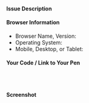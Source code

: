 <!-- freeCodeCamp Testable Projects Issue Template -->

<!-- Please provide as much detail as possible for us to fix your issue -->
<!-- Remove any heading sections you did not fill out -->

#### Issue Description

<!-- Describe below when the issue happens and how to reproduce it -->

#### Browser Information

<!-- Describe your workspace in which you are having issues-->

- Browser Name, Version:
- Operating System:
- Mobile, Desktop, or Tablet:

#### Your Code / Link to Your Pen

<!-- Paste relevant code in here, or a link to your pen which would be most helpful -->

```



```

#### Screenshot

<!-- Add a screenshot of your issue -->
